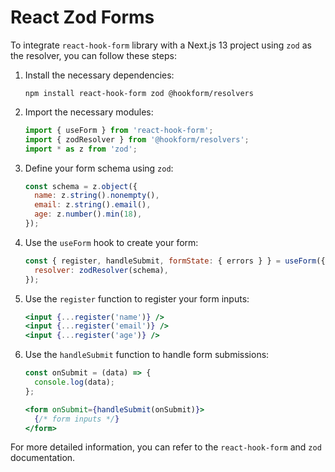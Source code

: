 # React Zod Forms

To integrate `react-hook-form` library with a Next.js 13 project using `zod` as the resolver, you can follow these steps:

1. Install the necessary dependencies:
    
    ```
    npm install react-hook-form zod @hookform/resolvers
    
    ```
    
2. Import the necessary modules:
    
    ```jsx
    import { useForm } from 'react-hook-form';
    import { zodResolver } from '@hookform/resolvers';
    import * as z from 'zod';
    
    ```
    
3. Define your form schema using `zod`:
    
    ```jsx
    const schema = z.object({
      name: z.string().nonempty(),
      email: z.string().email(),
      age: z.number().min(18),
    });
    
    ```
    
4. Use the `useForm` hook to create your form:
    
    ```jsx
    const { register, handleSubmit, formState: { errors } } = useForm({
      resolver: zodResolver(schema),
    });
    
    ```
    
5. Use the `register` function to register your form inputs:
    
    ```jsx
    <input {...register('name')} />
    <input {...register('email')} />
    <input {...register('age')} />
    
    ```
    
6. Use the `handleSubmit` function to handle form submissions:
    
    ```jsx
    const onSubmit = (data) => {
      console.log(data);
    };
    
    <form onSubmit={handleSubmit(onSubmit)}>
      {/* form inputs */}
    </form>
    
    ```
    

For more detailed information, you can refer to the `react-hook-form` and `zod` documentation.